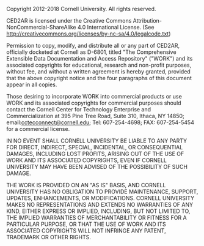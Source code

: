 Copyright 2012-2018 Cornell University. All rights reserved. 

CED2AR is licensed under the Creative Commons Attribution-NonCommercial-ShareAlike 4.0 International License. (See http://creativecommons.org/licenses/by-nc-sa/4.0/legalcode.txt)

Permission to copy, modify, and distribute all or any part of CED2AR, officially docketed at Cornell as D-6801, titled "The Comprehensive Extensible Data Documentation and Access Repository" ("WORK") and its associated copyrights for educational, research and non-profit purposes, without fee, and without a written agreement is hereby granted, provided that the above copyright notice and the four paragraphs of this document appear in all copies.

Those desiring to incorporate WORK into commercial products or use WORK and its associated copyrights for commercial purposes should contact the Cornell Center for Technology Enterprise and Commercialization at 395 Pine Tree Road, Suite 310, Ithaca, NY 14850; email:cctecconnect@cornell.edu; Tel: 607-254-4698; FAX: 607-254-5454 for a commercial license.

IN NO EVENT SHALL CORNELL UNIVERSITY BE LIABLE TO ANY PARTY FOR DIRECT, INDIRECT, SPECIAL, INCIDENTAL, OR CONSEQUENTIAL DAMAGES, INCLUDING LOST PROFITS, ARISING OUT OF THE USE OF WORK AND ITS ASSOCIATED COPYRIGHTS, EVEN IF CORNELL UNIVERSITY MAY HAVE BEEN ADVISED OF THE POSSIBILITY OF SUCH DAMAGE.

THE WORK IS PROVIDED ON AN "AS IS" BASIS, AND CORNELL UNIVERSITY HAS NO OBLIGATION TO PROVIDE MAINTENANCE, SUPPORT, UPDATES, ENHANCEMENTS, OR MODIFICATIONS. CORNELL UNIVERSITY MAKES NO REPRESENTATIONS AND EXTENDS NO WARRANTIES OF ANY KIND, EITHER EXPRESS OR IMPLIED, INCLUDING, BUT NOT LIMITED TO, THE IMPLIED WARRANTIES OF MERCHANTABILITY OR FITNESS FOR A PARTICULAR PURPOSE, OR THAT THE USE OF WORK AND ITS ASSOCIATED COPYRIGHTS WILL NOT INFRINGE ANY PATENT, TRADEMARK OR OTHER RIGHTS.
